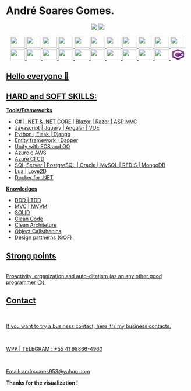 # André Soares Gomes.

<div align="center">
  <a href="https://github.com/AndreLotusDev">
  <img height="180em" src="https://github-readme-stats.vercel.app/api?username=AndreLotusDev&show_icons=true&theme=dark&include_all_commits=true&count_private=true"/>
  <img height="180em" src="https://github-readme-stats.vercel.app/api/top-langs/?username=AndreLotusDev&layout=compact&langs_count=7&theme=dark"/>
</div>
  
<div style="text-align: center">
  </br>
  <img height="30" width="40" src="https://cdn.jsdelivr.net/gh/devicons/devicon/icons/amazonwebservices/amazonwebservices-original.svg" />
  <img height="30" width="40" src="https://cdn.jsdelivr.net/gh/devicons/devicon/icons/unity/unity-original.svg" />
  <img height="30" width="40" src="https://cdn.jsdelivr.net/gh/devicons/devicon/icons/vuejs/vuejs-original.svg" />
  <img height="30" width="40" src="https://cdn.jsdelivr.net/gh/devicons/devicon/icons/typescript/typescript-original.svg" />
  <img height="30" width="40" src="https://cdn.jsdelivr.net/gh/devicons/devicon/icons/trello/trello-plain.svg" />
  <img height="30" width="40" src="https://cdn.jsdelivr.net/gh/devicons/devicon/icons/microsoftsqlserver/microsoftsqlserver-plain.svg" />
  <img height="30" width="40" src="https://cdn.jsdelivr.net/gh/devicons/devicon/icons/redis/redis-original.svg" />
  <img height="30" width="40" src="https://cdn.jsdelivr.net/gh/devicons/devicon/icons/python/python-original.svg" />
  <img height="30" width="40" src="https://cdn.jsdelivr.net/gh/devicons/devicon/icons/postgresql/postgresql-original.svg" />
  <img height="30" width="40" src="https://cdn.jsdelivr.net/gh/devicons/devicon/icons/oracle/oracle-original.svg" />
  <img height="30" width="40" src="https://cdn.jsdelivr.net/gh/devicons/devicon/icons/mysql/mysql-original.svg" />
  <img height="30" width="40" src="https://cdn.jsdelivr.net/gh/devicons/devicon/icons/lua/lua-plain.svg" />
  <img height="30" width="40" src="https://cdn.jsdelivr.net/gh/devicons/devicon/icons/jquery/jquery-plain.svg" />
  <img height="30" width="40" src="https://cdn.jsdelivr.net/gh/devicons/devicon/icons/godot/godot-original.svg" />
  <img height="30" width="40" src="https://cdn.jsdelivr.net/gh/devicons/devicon/icons/git/git-plain.svg" />
  <img height="30" width="40" src="https://cdn.jsdelivr.net/gh/devicons/devicon/icons/flask/flask-original.svg" />
  <img height="30" width="40" src="https://cdn.jsdelivr.net/gh/devicons/devicon/icons/django/django-line.svg" />
  <img height="30" width="40" src="https://cdn.jsdelivr.net/gh/devicons/devicon/icons/bulma/bulma-plain.svg" />
  <img height="30" width="40" src="https://cdn.jsdelivr.net/gh/devicons/devicon/icons/bootstrap/bootstrap-original.svg" />
  <img height="30" width="40" src="https://cdn.jsdelivr.net/gh/devicons/devicon/icons/azure/azure-plain-wordmark.svg" />
  <img height="30" width="40" src="https://cdn.jsdelivr.net/gh/devicons/devicon/icons/dotnetcore/dotnetcore-original.svg" />
  <img height="30" width="40" src="https://raw.githubusercontent.com/devicons/devicon/master/icons/csharp/csharp-original.svg">
</div>
  

## Hello everyone 👋

## HARD and SOFT SKILLS:

<b>Tools/Frameworks</b>
<ul>
  <li>C# | .NET & .NET CORE | Blazor | Razor | ASP MVC </li>
  <li>Javascript | Jquery | Angular | VUE </li>
  <li>Python | Flask | Django</li>
  <li>Entity framework | Dapper </li>
  <li>Unity with ECS and OO </li>
  <li>Azure e AWS </li>
  <li>Azure CI CD</li>
  <li>SQL Server | PostgreSQL | Oracle | MySQL | REDIS | MongoDB </li> 
  <li>Lua | Love2D</li>
  <li>Docker for .NET</li>
</ul>

<b>Knowledges</b>
<ul>
  <li>DDD | TDD</li>
  <li>MVC | MVVM</li>
  <li>SOLID</li>
  <li>Clean Code</li>
  <li>Clean Architeture</li>
  <li>Object Calisthenics</li>
  <li>Design pattherns (GOF)</li> 
</ul>

## Strong points
</br>Proactivity, organization and auto-ditatism (as an any other good programmer 😏).

## Contact
</br><p>If you want to try a business contact, here it's my business contacts:</p>
</br><p>WPP | TELEGRAM : +55 41 98866-4960</p>
</br><p>Email: andrsoares953@yahoo.com</p>

<strong>Thanks for the visualization !</strong>
